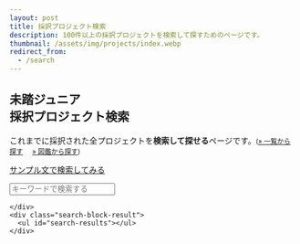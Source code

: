 ```yaml
---
layout: post
title: 採択プロジェクト検索
description: 100件以上の採択プロジェクトを検索して探すためのページです。
thumbnail: /assets/img/projects/index.webp
redirect_from:
  - /search
---
```


<div class="projects">
  <h2 id='search'>
    <a href='#search'><i class="fa-regular fa-magnifying-glass"></i></a>
    未踏ジュニア<br>
    採択プロジェクト検索
  </h2>
  <p>
    これまでに採択された全プロジェクトを<b>検索して探せる</b>ページです。<small>(<a href='/projects'>&raquo; 一覧から探す</a>&nbsp;&nbsp;&nbsp;&nbsp;&nbsp;<a href='/projects/showcase'>&raquo; 図鑑から探す</a>)</small>
  </p>

  <a href="#" class="button" id="category-link">サンプル文で検索してみる</a>

  <!-- Project Search -->
  <div class="search-position">
    <div class="search-block">
      <div class="search-block-input">
	<span class="search-icon"></span>
      </div>
      <input id="search-input" class="search-input" type="text" name="" value="" placeholder="キーワードで検索する" >

    </div>
    <div class="search-block-result">
      <ul id="search-results"></ul>
    </div>
  </div>

  <script src="/assets/js/simple-jekyll-search.js"></script>
  <script type="text/javascript">
   let placeholder_text = 'キーワードで検索する (例: ';
   const categories = ['自作', 'LINE', '言語', 'ゲーム', '学習', 'VR', 'Web', 'アプリ', 'SNS', 'デザイン',
		       '音', 'ツール', 'OS', '3D', '自動', '教育', 'IoT', '生体', '脆弱性', 'ブロック',
                       '暗号', '学校', '学生', '美容', '動画', '環境', '電磁', 'デバイス', '単語', '危険',
		       '2016', '2022', '生成', 'AI', 'ゆっくり', 'エンジン', 'モーター', '会議', '制御',
                       '小説', '支援'];

   // Durstenfeld Shuffle Algorithm
   // https://ja.wikipedia.org/wiki/フィッシャー–イェーツのシャッフル
   for (i=categories.length; 1<i ; i--) {
     j = Math.floor(Math.random() * i);
     [categories[j], categories[i-1]] = [categories[i-1], categories[j]];
   }
   placeholder_text += categories[0] + ", " + categories[1] + ", " + categories[2] + ")";
   document.getElementById("search-input").placeholder = placeholder_text;

   const sjs = SimpleJekyllSearch({
     searchInput:          document.getElementById('search-input'),
     resultsContainer:     document.getElementById('search-results'),
     json:                 '/projects/search.json',
     limit:                20,
     exclude:              ['assets', 'img', 'webp', 'projects'],
     searchResultTemplate: '<li><img class="lazyload" data-src="{thumbnail}" loading="lazy"><a href="{permalink}">{title}</a> <small>by {creators} / {mentor}PM</small><br><code>{description}</code></li>',
     noResultsText:        '検索結果が見つかりませんでした。'
   });

   function getQueryParam(name) {
     const  urlSearchParams = new URLSearchParams(window.location.search);
     return urlSearchParams.get(name);
   }

   function setInputValue(id, value) {
     const inputElement = document.getElementById(id);
     if (inputElement) {
       inputElement.value = value;
       sjs.search(value);
     }
   }

   function updateURL(paramName, paramValue) {
     const url = new URL(window.location.href);
     url.searchParams.set(paramName, paramValue);
     history.replaceState(null, '', url.toString());
   }

   function handleClick() {
     const randomCategory = categories[Math.floor(Math.random() * categories.length)];
     setInputValue('search-input', randomCategory);
     updateURL('q', randomCategory);
   }

   window.addEventListener('load', () => {
     const searchInput  = document.getElementById('search-input');
     const categoryLink = document.getElementById('category-link');

     if (searchInput) {
       searchInput.addEventListener('input', (event) => {
	 const inputValue = event.target.value;
	 updateURL('q', inputValue);
       });
     }

     if (categoryLink) {
       categoryLink.addEventListener('click', (event) => {
	 event.preventDefault();
	 handleClick();
       });
     }

     const queryParamValue = getQueryParam('q');
     if (queryParamValue) {
       setInputValue('search-input', queryParamValue);
     }
   });

  </script>
  <!-- Project Search -->
</div>
